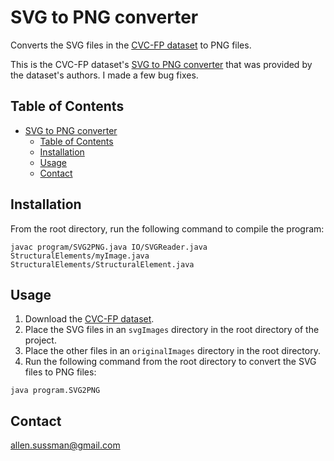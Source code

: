 # SVG to PNG converter

Converts the SVG files in the [CVC-FP dataset](http://dag.cvc.uab.es/resources/floorplans/) to PNG files.

This is the CVC-FP dataset's [SVG to PNG converter](http://dag.cvc.uab.es/DATASETS/SVGtoPNG.7z) that was provided by the dataset's authors.  I made a few bug fixes.

## Table of Contents

- [SVG to PNG converter](#svg-to-png-converter)
  - [Table of Contents](#table-of-contents)
  - [Installation](#installation)
  - [Usage](#usage)
  - [Contact](#contact)

## Installation

From the root directory, run the following command to compile the program:

`javac program/SVG2PNG.java IO/SVGReader.java StructuralElements/myImage.java StructuralElements/StructuralElement.java`

## Usage

1. Download the [CVC-FP dataset](http://dag.cvc.uab.es/DATASETS/CVC-FP.zip).  
2. Place the SVG files in an `svgImages` directory in the root directory of the project.  
3. Place the other files in an `originalImages` directory in the root directory.
4. Run the following command from the root directory to convert the SVG files to PNG files:

`java program.SVG2PNG`

## Contact

allen.sussman@gmail.com
